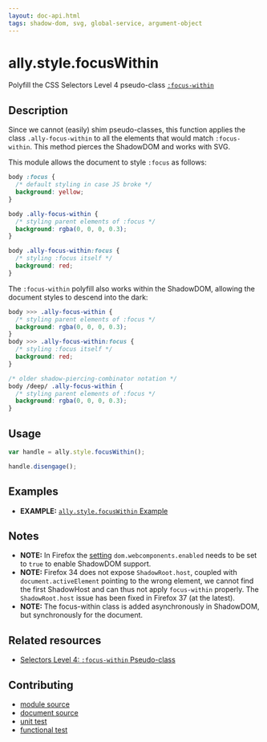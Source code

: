 ```yaml
---
layout: doc-api.html
tags: shadow-dom, svg, global-service, argument-object
---
```


# ally.style.focusWithin

Polyfill the CSS Selectors Level 4 pseudo-class [`:focus-within`](http://dev.w3.org/csswg/selectors-4/#the-focus-within-pseudo)


## Description

Since we cannot (easily) shim pseudo-classes, this function applies the class `.ally-focus-within` to all the elements that would match `:focus-within`. This method pierces the ShadowDOM and works with SVG.

This module allows the document to style `:focus` as follows:

```css
body :focus {
  /* default styling in case JS broke */
  background: yellow;
}

body .ally-focus-within {
  /* styling parent elements of :focus */
  background: rgba(0, 0, 0, 0.3);
}

body .ally-focus-within:focus {
  /* styling :focus itself */
  background: red;
}
```

The `:focus-within` polyfill also works within the ShadowDOM, allowing the document styles to descend into the dark:

```css
body >>> .ally-focus-within {
  /* styling parent elements of :focus */
  background: rgba(0, 0, 0, 0.3);
}
body >>> .ally-focus-within:focus {
  /* styling :focus itself */
  background: red;
}

/* older shadow-piercing-combinator notation */
body /deep/ .ally-focus-within {
  /* styling parent elements of :focus */
  background: rgba(0, 0, 0, 0.3);
}
```


## Usage

```js
var handle = ally.style.focusWithin();

handle.disengage();
```

## Examples

* **EXAMPLE:** [`ally.style.focusWithin` Example](./focus-within.example.html)


## Notes

* **NOTE:** In Firefox the [setting](about:config) `dom.webcomponents.enabled` needs to be set to `true` to enable ShadowDOM support.
* **NOTE:** Firefox 34 does not expose `ShadowRoot.host`, coupled with `document.activeElement` pointing to the wrong element, we cannot find the first ShadowHost and can thus not apply `focus-within` properly. The `ShadowRoot.host` issue has been fixed in Firefox 37 (at the latest).
* **NOTE:** The focus-within class is added asynchronously in ShadowDOM, but synchronously for the document.


## Related resources

* [Selectors Level 4: `:focus-within` Pseudo-class](http://dev.w3.org/csswg/selectors-4/#the-focus-within-pseudo)


## Contributing

* [module source](https://github.com/medialize/ally.js/blob/master/src/style/focus-within.js)
* [document source](https://github.com/medialize/ally.js/blob/master/docs/api/style/focus-within.md)
* [unit test](https://github.com/medialize/ally.js/blob/master/test/unit/style.focus-within.test.js)
* [functional test](https://github.com/medialize/ally.js/blob/master/test/functional/style.focus-within.test.js)

